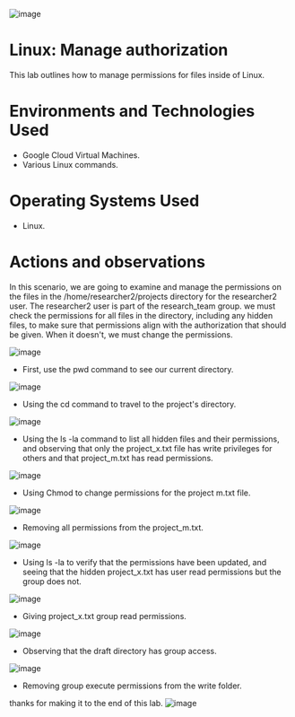 
![image](https://github.com/user-attachments/assets/09fb938b-03bf-4fb0-aca2-99b2b21024b0)
# Linux: Manage authorization
This lab outlines how to manage permissions for files inside of Linux.


# Environments and Technologies Used</h2>
- Google Cloud Virtual Machines.
- Various Linux commands.

# Operating Systems Used </h2>
- Linux.

# Actions and observations

In this scenario, we are going to examine and manage the permissions on the files in the /home/researcher2/projects directory for the researcher2 user.
The researcher2 user is part of the research_team group.
we must check the permissions for all files in the directory, including any hidden files, to make sure that permissions align with the authorization that should be given. When it doesn't, we must change the permissions.

![image](https://github.com/user-attachments/assets/d197897c-e548-4253-ac7c-736c29818b56)

- First, use the pwd command to see our current directory.

![image](https://github.com/user-attachments/assets/69714908-3c82-4e9d-a397-e99f6dcaf0b7)

- Using the cd command to travel to the project's directory.

![image](https://github.com/user-attachments/assets/673d6472-ff34-4e74-9fad-2c4dbc89e62d)

- Using the ls -la command to list all hidden files and their permissions, and observing that only the project_x.txt file has write privileges for others and that project_m.txt has read permissions. 

![image](https://github.com/user-attachments/assets/91b4d5a9-7794-4931-92aa-8dd032a273dc)

- Using Chmod to change permissions for the project m.txt file.

![image](https://github.com/user-attachments/assets/b3322bcc-4e9b-4963-948a-8472a953f767)

- Removing all permissions from the project_m.txt.

![image](https://github.com/user-attachments/assets/1c423a97-faf0-482d-a527-b0087283f910)

- Using ls -la to verify that the permissions have been updated, and seeing that the hidden project_x.txt has user read permissions but the group does not.

![image](https://github.com/user-attachments/assets/376f85e2-2bf0-49bd-b5d7-cd359f19c8e1)

- Giving project_x.txt group read permissions.

![image](https://github.com/user-attachments/assets/5196c7af-c6e2-4bbb-a7b9-84df0c280568)

- Observing that the draft directory has group access.

![image](https://github.com/user-attachments/assets/a8b7a7c7-23db-49e4-b73e-3560dafdd635)

- Removing group execute permissions from the write folder.


 
 
 
 
 thanks for making it to the end of this lab. ![image](https://github.com/user-attachments/assets/5e975abe-4f83-4ab2-9c47-96520bc38d24)
  

